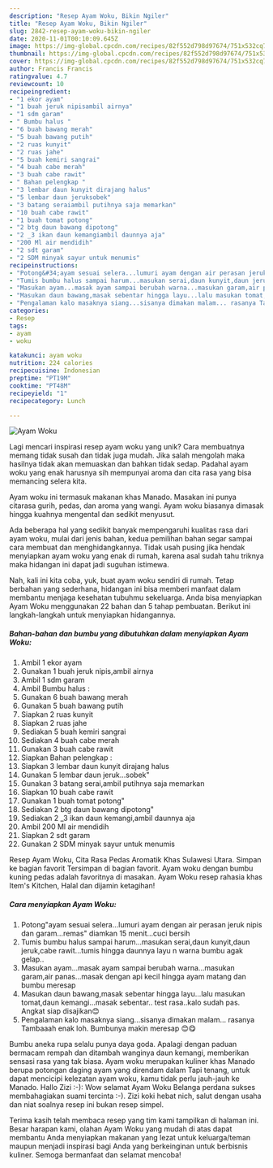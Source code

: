 ```yaml
---
description: "Resep Ayam Woku, Bikin Ngiler"
title: "Resep Ayam Woku, Bikin Ngiler"
slug: 2842-resep-ayam-woku-bikin-ngiler
date: 2020-11-01T00:10:09.645Z
image: https://img-global.cpcdn.com/recipes/82f552d798d97674/751x532cq70/ayam-woku-foto-resep-utama.jpg
thumbnail: https://img-global.cpcdn.com/recipes/82f552d798d97674/751x532cq70/ayam-woku-foto-resep-utama.jpg
cover: https://img-global.cpcdn.com/recipes/82f552d798d97674/751x532cq70/ayam-woku-foto-resep-utama.jpg
author: Francis Francis
ratingvalue: 4.7
reviewcount: 10
recipeingredient:
- "1 ekor ayam"
- "1 buah jeruk nipisambil airnya"
- "1 sdm garam"
- " Bumbu halus "
- "6 buah bawang merah"
- "5 buah bawang putih"
- "2 ruas kunyit"
- "2 ruas jahe"
- "5 buah kemiri sangrai"
- "4 buah cabe merah"
- "3 buah cabe rawit"
- " Bahan pelengkap "
- "3 lembar daun kunyit dirajang halus"
- "5 lembar daun jeruksobek"
- "3 batang seraiambil putihnya saja memarkan"
- "10 buah cabe rawit"
- "1 buah tomat potong"
- "2 btg daun bawang dipotong"
- "2 _3 ikan daun kemangiambil daunnya aja"
- "200 Ml air mendidih"
- "2 sdt garam"
- "2 SDM minyak sayur untuk menumis"
recipeinstructions:
- "Potong&#34;ayam sesuai selera...lumuri ayam dengan air perasan jeruk nipis dan garam...remas&#34; diamkan 15 menit...cuci bersih"
- "Tumis bumbu halus sampai harum...masukan serai,daun kunyit,daun jeruk,cabe rawit...tumis hingga daunnya layu n warna bumbu agak gelap.."
- "Masukan ayam...masak ayam sampai berubah warna...masukan garam,air panas...masak dengan api kecil hingga ayam matang dan bumbu meresap"
- "Masukan daun bawang,masak sebentar hingga layu...lalu masukan tomat,daun kemangi...masak sebentar.. test rasa..kalo sudah pas. Angkat siap disajikan😊"
- "Pengalaman kalo masaknya siang...sisanya dimakan malam... rasanya Tambaaah enak loh. Bumbunya makin meresap 😊😋"
categories:
- Resep
tags:
- ayam
- woku

katakunci: ayam woku 
nutrition: 224 calories
recipecuisine: Indonesian
preptime: "PT19M"
cooktime: "PT48M"
recipeyield: "1"
recipecategory: Lunch

---
```



![Ayam Woku](https://img-global.cpcdn.com/recipes/82f552d798d97674/751x532cq70/ayam-woku-foto-resep-utama.jpg)

Lagi mencari inspirasi resep ayam woku yang unik? Cara membuatnya memang tidak susah dan tidak juga mudah. Jika salah mengolah maka hasilnya tidak akan memuaskan dan bahkan tidak sedap. Padahal ayam woku yang enak harusnya sih mempunyai aroma dan cita rasa yang bisa memancing selera kita.

Ayam woku ini termasuk makanan khas Manado. Masakan ini punya citarasa gurih, pedas, dan aroma yang wangi. Ayam woku biasanya dimasak hingga kuahnya mengental dan sedikit menyusut.

Ada beberapa hal yang sedikit banyak mempengaruhi kualitas rasa dari ayam woku, mulai dari jenis bahan, kedua pemilihan bahan segar sampai cara membuat dan menghidangkannya. Tidak usah pusing jika hendak menyiapkan ayam woku yang enak di rumah, karena asal sudah tahu triknya maka hidangan ini dapat jadi suguhan istimewa.


Nah, kali ini kita coba, yuk, buat ayam woku sendiri di rumah. Tetap berbahan yang sederhana, hidangan ini bisa memberi manfaat dalam membantu menjaga kesehatan tubuhmu sekeluarga. Anda bisa menyiapkan Ayam Woku menggunakan 22 bahan dan 5 tahap pembuatan. Berikut ini langkah-langkah untuk menyiapkan hidangannya.

<!--inarticleads1-->

##### Bahan-bahan dan bumbu yang dibutuhkan dalam menyiapkan Ayam Woku:

1. Ambil 1 ekor ayam
1. Gunakan 1 buah jeruk nipis,ambil airnya
1. Ambil 1 sdm garam
1. Ambil  Bumbu halus :
1. Gunakan 6 buah bawang merah
1. Gunakan 5 buah bawang putih
1. Siapkan 2 ruas kunyit
1. Siapkan 2 ruas jahe
1. Sediakan 5 buah kemiri sangrai
1. Sediakan 4 buah cabe merah
1. Gunakan 3 buah cabe rawit
1. Siapkan  Bahan pelengkap :
1. Siapkan 3 lembar daun kunyit dirajang halus
1. Gunakan 5 lembar daun jeruk...sobek&#34;
1. Gunakan 3 batang serai,ambil putihnya saja memarkan
1. Siapkan 10 buah cabe rawit
1. Gunakan 1 buah tomat potong&#34;
1. Sediakan 2 btg daun bawang dipotong&#34;
1. Sediakan 2 _3 ikan daun kemangi,ambil daunnya aja
1. Ambil 200 Ml air mendidih
1. Siapkan 2 sdt garam
1. Gunakan 2 SDM minyak sayur untuk menumis


Resep Ayam Woku, Cita Rasa Pedas Aromatik Khas Sulawesi Utara. Simpan ke bagian favorit Tersimpan di bagian favorit. Ayam woku dengan bumbu kuning pedas adalah favoritnya di masakan. Ayam Woku resep rahasia khas Item&#39;s Kitchen, Halal dan dijamin ketagihan! 

<!--inarticleads2-->

##### Cara menyiapkan Ayam Woku:

1. Potong&#34;ayam sesuai selera...lumuri ayam dengan air perasan jeruk nipis dan garam...remas&#34; diamkan 15 menit...cuci bersih
1. Tumis bumbu halus sampai harum...masukan serai,daun kunyit,daun jeruk,cabe rawit...tumis hingga daunnya layu n warna bumbu agak gelap..
1. Masukan ayam...masak ayam sampai berubah warna...masukan garam,air panas...masak dengan api kecil hingga ayam matang dan bumbu meresap
1. Masukan daun bawang,masak sebentar hingga layu...lalu masukan tomat,daun kemangi...masak sebentar.. test rasa..kalo sudah pas. Angkat siap disajikan😊
1. Pengalaman kalo masaknya siang...sisanya dimakan malam... rasanya Tambaaah enak loh. Bumbunya makin meresap 😊😋


Bumbu aneka rupa selalu punya daya goda. Apalagi dengan paduan bermacam rempah dan ditambah wanginya daun kemangi, memberikan sensasi rasa yang tak biasa. Ayam woku merupakan kuliner khas Manado berupa potongan daging ayam yang direndam dalam Tapi tenang, untuk dapat mencicipi kelezatan ayam woku, kamu tidak perlu jauh-jauh ke Manado. Hallo Zizi :-): Wow selamat Ayam Woku Belanga perdana sukses membahagiakan suami tercinta :-). Zizi koki hebat nich, salut dengan usaha dan niat soalnya resep ini bukan resep simpel. 

Terima kasih telah membaca resep yang tim kami tampilkan di halaman ini. Besar harapan kami, olahan Ayam Woku yang mudah di atas dapat membantu Anda menyiapkan makanan yang lezat untuk keluarga/teman maupun menjadi inspirasi bagi Anda yang berkeinginan untuk berbisnis kuliner. Semoga bermanfaat dan selamat mencoba!
